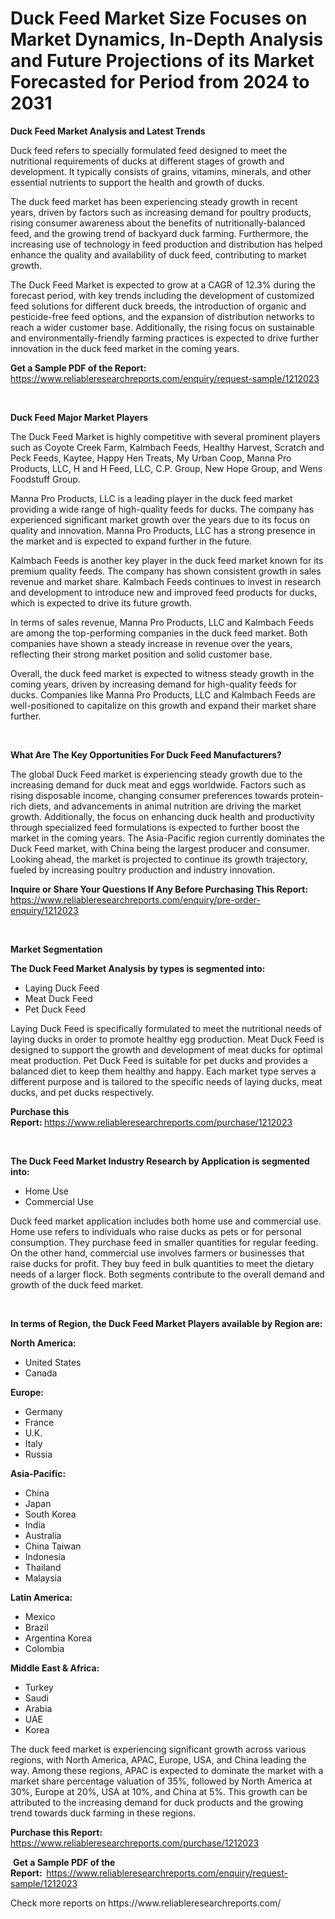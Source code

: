 <p><h1>Duck Feed Market Size Focuses on Market Dynamics, In-Depth Analysis and Future Projections of its Market Forecasted for Period from 2024 to 2031</h1></p><p><strong>Duck Feed Market Analysis and Latest Trends</strong></p>
<p><p>Duck feed refers to specially formulated feed designed to meet the nutritional requirements of ducks at different stages of growth and development. It typically consists of grains, vitamins, minerals, and other essential nutrients to support the health and growth of ducks.</p><p>The duck feed market has been experiencing steady growth in recent years, driven by factors such as increasing demand for poultry products, rising consumer awareness about the benefits of nutritionally-balanced feed, and the growing trend of backyard duck farming. Furthermore, the increasing use of technology in feed production and distribution has helped enhance the quality and availability of duck feed, contributing to market growth.</p><p>The Duck Feed Market is expected to grow at a CAGR of 12.3% during the forecast period, with key trends including the development of customized feed solutions for different duck breeds, the introduction of organic and pesticide-free feed options, and the expansion of distribution networks to reach a wider customer base. Additionally, the rising focus on sustainable and environmentally-friendly farming practices is expected to drive further innovation in the duck feed market in the coming years.</p></p>
<p><strong>Get a Sample PDF of the Report:&nbsp;</strong> <a href="https://www.reliableresearchreports.com/enquiry/request-sample/1212023">https://www.reliableresearchreports.com/enquiry/request-sample/1212023</a></p>
<p>&nbsp;</p>
<p><strong>Duck Feed Major Market Players</strong></p>
<p><p>The Duck Feed Market is highly competitive with several prominent players such as Coyote Creek Farm, Kalmbach Feeds, Healthy Harvest, Scratch and Peck Feeds, Kaytee, Happy Hen Treats, My Urban Coop, Manna Pro Products, LLC, H and H Feed, LLC, C.P. Group, New Hope Group, and Wens Foodstuff Group. </p><p>Manna Pro Products, LLC is a leading player in the duck feed market providing a wide range of high-quality feeds for ducks. The company has experienced significant market growth over the years due to its focus on quality and innovation. Manna Pro Products, LLC has a strong presence in the market and is expected to expand further in the future.</p><p>Kalmbach Feeds is another key player in the duck feed market known for its premium quality feeds. The company has shown consistent growth in sales revenue and market share. Kalmbach Feeds continues to invest in research and development to introduce new and improved feed products for ducks, which is expected to drive its future growth.</p><p>In terms of sales revenue, Manna Pro Products, LLC and Kalmbach Feeds are among the top-performing companies in the duck feed market. Both companies have shown a steady increase in revenue over the years, reflecting their strong market position and solid customer base.</p><p>Overall, the duck feed market is expected to witness steady growth in the coming years, driven by increasing demand for high-quality feeds for ducks. Companies like Manna Pro Products, LLC and Kalmbach Feeds are well-positioned to capitalize on this growth and expand their market share further.</p></p>
<p>&nbsp;</p>
<p><strong>What Are The Key Opportunities For Duck Feed Manufacturers?</strong></p>
<p><p>The global Duck Feed market is experiencing steady growth due to the increasing demand for duck meat and eggs worldwide. Factors such as rising disposable income, changing consumer preferences towards protein-rich diets, and advancements in animal nutrition are driving the market growth. Additionally, the focus on enhancing duck health and productivity through specialized feed formulations is expected to further boost the market in the coming years. The Asia-Pacific region currently dominates the Duck Feed market, with China being the largest producer and consumer. Looking ahead, the market is projected to continue its growth trajectory, fueled by increasing poultry production and industry innovation.</p></p>
<p><strong>Inquire or Share Your Questions If Any Before Purchasing This Report:</strong> <a href="https://www.reliableresearchreports.com/enquiry/pre-order-enquiry/1212023">https://www.reliableresearchreports.com/enquiry/pre-order-enquiry/1212023</a></p>
<p>&nbsp;</p>
<p><strong>Market Segmentation</strong></p>
<p><strong>The Duck Feed Market Analysis by types is segmented into:</strong></p>
<p><ul><li>Laying Duck Feed</li><li>Meat Duck Feed</li><li>Pet Duck Feed</li></ul></p>
<p><p>Laying Duck Feed is specifically formulated to meet the nutritional needs of laying ducks in order to promote healthy egg production. Meat Duck Feed is designed to support the growth and development of meat ducks for optimal meat production. Pet Duck Feed is suitable for pet ducks and provides a balanced diet to keep them healthy and happy. Each market type serves a different purpose and is tailored to the specific needs of laying ducks, meat ducks, and pet ducks respectively.</p></p>
<p><strong>Purchase this Report:&nbsp;</strong><a href="https://www.reliableresearchreports.com/purchase/1212023">https://www.reliableresearchreports.com/purchase/1212023</a></p>
<p>&nbsp;</p>
<p><strong>The Duck Feed Market Industry Research by Application is segmented into:</strong></p>
<p><ul><li>Home Use</li><li>Commercial Use</li></ul></p>
<p><p>Duck feed market application includes both home use and commercial use. Home use refers to individuals who raise ducks as pets or for personal consumption. They purchase feed in smaller quantities for regular feeding. On the other hand, commercial use involves farmers or businesses that raise ducks for profit. They buy feed in bulk quantities to meet the dietary needs of a larger flock. Both segments contribute to the overall demand and growth of the duck feed market.</p></p>
<p>&nbsp;</p>
<p><strong>In terms of Region, the Duck Feed Market Players available by Region are:</strong></p>
<p>
    <p> <strong> North America: </strong>
        <ul>
            <li>United States</li>
            <li>Canada</li>
        </ul>
        </p> 
    <p> <strong> Europe: </strong>
        <ul>
            <li>Germany</li>
            <li>France</li>
            <li>U.K.</li>
            <li>Italy</li>
            <li>Russia</li>
        </ul>
        </p> 
    <p> <strong> Asia-Pacific: </strong>
        <ul>
            <li>China</li>
            <li>Japan</li>
            <li>South Korea</li>
            <li>India</li>
            <li>Australia</li>
            <li>China Taiwan</li>
            <li>Indonesia</li>
            <li>Thailand</li>
            <li>Malaysia</li>
        </ul>
        </p> 
    <p> <strong> Latin America: </strong>
        <ul>
            <li>Mexico</li>
            <li>Brazil</li>
            <li>Argentina Korea</li>
            <li>Colombia</li>
        </ul>
        </p> 
    <p> <strong> Middle East & Africa: </strong>
        <ul>
            <li>Turkey</li>
            <li>Saudi</li>
            <li>Arabia</li>
            <li>UAE</li>
            <li>Korea</li>
        </ul>
    </p>
    </p>
<p><p>The duck feed market is experiencing significant growth across various regions, with North America, APAC, Europe, USA, and China leading the way. Among these regions, APAC is expected to dominate the market with a market share percentage valuation of 35%, followed by North America at 30%, Europe at 20%, USA at 10%, and China at 5%. This growth can be attributed to the increasing demand for duck products and the growing trend towards duck farming in these regions.</p></p>
<p><strong>Purchase this Report: </strong><a href="https://www.reliableresearchreports.com/purchase/1212023">https://www.reliableresearchreports.com/purchase/1212023</a></p>
<p>&nbsp;<strong>Get a Sample PDF of the Report:&nbsp;&nbsp;</strong><a href="https://www.reliableresearchreports.com/enquiry/request-sample/1212023">https://www.reliableresearchreports.com/enquiry/request-sample/1212023</a></p>
<p><strong></strong></p>
<p>Check more reports on https://www.reliableresearchreports.com/</p>